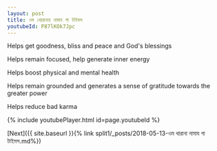 ```yaml
---
layout: post
title: ওম থোরানায় নামায গা টাইমস
youtubeId: P87lKOk7Jpc
---
```

 
 
Helps get goodness, bliss and peace and God's blessings
 
Helps remain focused, help generate inner energy 
 
Helps boost physical and mental health 
 
Helps remain grounded and generates a sense of gratitude towards the greater power 
 
Helps reduce bad karma
 
 
 
 


{% include youtubePlayer.html id=page.youtubeId %}
 
[Next]({{ site.baseurl }}{% link  split1/_posts/2018-05-13-ওম থারানা নামায গা টাইমস.md%})
 
